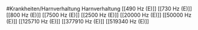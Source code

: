 #Krankheiten/Harnverhaltung
Harnverhaltung
[[490 Hz (E)]]
[[730 Hz (E)]]
[[800 Hz (E)]]
[[7500 Hz (E)]]
[[2500 Hz (E)]]
[[20000 Hz (E)]]
[[50000 Hz (E)]]
[[125710 Hz (E)]]
[[377910 Hz (E)]]
[[519340 Hz (E)]]